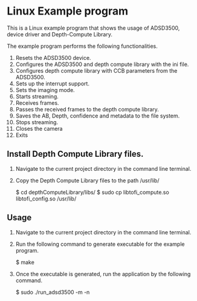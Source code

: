 # Linux Example program

This is a Linux example program that shows the usage of ADSD3500, device driver and Depth-Compute Library.

The example program performs the following functionalities.

1. Resets the ADSD3500 device.
2. Configures the ADSD3500 and depth compute library with the ini file.
3. Configures depth compute library with CCB parameters from the ADSD3500.
4. Sets up the interrupt support.
5. Sets the imaging mode.
6. Starts streaming.
7. Receives frames.
8. Passes the received frames to the depth compute library.
9. Saves the AB, Depth, confidence and metadata to the file system.
10. Stops streaming.
11. Closes the camera
12. Exits

## Install Depth Compute Library files.

1. Navigate to the current project directory in the command line terminal.

2. Copy the Depth Compute Library files to the path /usr/lib/

    $ cd depthComputeLibrary/libs/
    $ sudo cp libtofi_compute.so libtofi_config.so /usr/lib/

## Usage

1. Navigate to the current project directory in the command line terminal.

2. Run the following command to generate executable for the example program.

    $ make 

3. Once the executable is generated, run the application by the following command.

    $ sudo ./run_adsd3500 -m <mode number> -n <number of frames>



